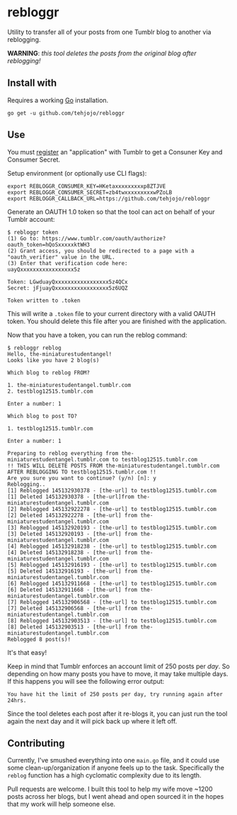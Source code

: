 # rebloggr

Utility to transfer all of your posts from one Tumblr blog to another via reblogging.

**WARNING**: *this tool deletes the posts from the original blog after reblogging!*

## Install with
Requires a working [Go](https://golang.org/) installation.
```
go get -u github.com/tehjojo/rebloggr
```

## Use

You must [register](https://www.tumblr.com/oauth/apps) an "application" with Tumblr to get a Consuner Key and Consumer Secret.

Setup environment (or optionally use CLI flags):
```
export REBLOGGR_CONSUMER_KEY=HKetaxxxxxxxxxp8ZTJVE
export REBLOGGR_CONSUMER_SECRET=zb4twxxxxxxxxxwPZoLB
export REBLOGGR_CALLBACK_URL=https://github.com/tehjojo/rebloggr
```

Generate an OAUTH 1.0 token so that the tool can act on behalf of your Tumblr account:
```
$ rebloggr token
(1) Go to: https://www.tumblr.com/oauth/authorize?oauth_token=hQoSxxxxxktWH3
(2) Grant access, you should be redirected to a page with a "oauth_verifier" value in the URL.
(3) Enter that verification code here:
uayQxxxxxxxxxxxxxxxxx5z

Token: LGwduayQxxxxxxxxxxxxxxxxx5z4QCx
Secret: jFjuayQxxxxxxxxxxxxxxxxx5z6UQZ

Token written to .token
```

This will write a `.token` file to your current directory with a valid OAUTH token.
You should delete this file after you are finished with the application.

Now that you have a token, you can run the reblog command:

```
$ rebloggr reblog
Hello, the-miniaturestudentangel!
Looks like you have 2 blog(s)

Which blog to reblog FROM?

1. the-miniaturestudentangel.tumblr.com
2. testblog12515.tumblr.com

Enter a number: 1

Which blog to post TO?

1. testblog12515.tumblr.com

Enter a number: 1

Preparing to reblog everything from the-miniaturestudentangel.tumblr.com to testblog12515.tumblr.com
!! THIS WILL DELETE POSTS FROM the-miniaturestudentangel.tumblr.com AFTER REBLOGGING TO testblog12515.tumblr.com !!
Are you sure you want to continue? (y/n) [n]: y
Reblogging..
[1] Reblogged 145132930378 - [the-url] to testblog12515.tumblr.com
[1] Deleted 145132930378 - [the-url]from the-miniaturestudentangel.tumblr.com
[2] Reblogged 145132922278 - [the-url] to testblog12515.tumblr.com
[2] Deleted 145132922278 - [the-url] from the-miniaturestudentangel.tumblr.com
[3] Reblogged 145132920193 - [the-url] to testblog12515.tumblr.com
[3] Deleted 145132920193 - [the-url] from the-miniaturestudentangel.tumblr.com
[4] Reblogged 145132918238 - [the-url] to testblog12515.tumblr.com
[4] Deleted 145132918238 - [the-url] from the-miniaturestudentangel.tumblr.com
[5] Reblogged 145132916193 - [the-url] to testblog12515.tumblr.com
[5] Deleted 145132916193 - [the-url] from the-miniaturestudentangel.tumblr.com
[6] Reblogged 145132911668 - [the-url] to testblog12515.tumblr.com
[6] Deleted 145132911668 - [the-url] from the-miniaturestudentangel.tumblr.com
[7] Reblogged 145132906568 - [the-url] to testblog12515.tumblr.com
[7] Deleted 145132906568 - [the-url] from the-miniaturestudentangel.tumblr.com
[8] Reblogged 145132903513 - [the-url] to testblog12515.tumblr.com
[8] Deleted 145132903513 - [the-url] from the-miniaturestudentangel.tumblr.com
Reblogged 8 post(s)!
```

It's that easy!

Keep in mind that Tumblr enforces an account limit of 250 posts per *day*. So depending on how many posts you have to move, it may take multiple days. If this happens you will see the following error output:
```
You have hit the limit of 250 posts per day, try running again after 24hrs.
```

Since the tool deletes each post after it re-blogs it, you can just run the tool again the next day and it will pick back up where it left off.

## Contributing

Currently, I've smushed everything into one `main.go` file, and it could use some clean-up/organization if anyone feels up to the task. Specifically the `reblog` function has a high cyclomatic complexity due to its length.

Pull requests are welcome. I built this tool to help my wife move ~1200 posts across her blogs, but I went ahead and open sourced it in the hopes that my work will help someone else.

